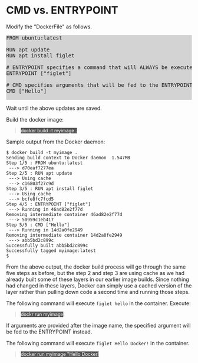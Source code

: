 # CMD vs. ENTRYPOINT

Modify the "DockerFile" as follows.

<pre style="background-color:LightGray">
FROM ubuntu:latest

RUN apt update 
RUN apt install figlet

# ENTRYPOINT specifies a command that will ALWAYS be executed when the container starts.
ENTRYPOINT ["figlet"]

# CMD specifies arguments that will be fed to the ENTRYPOINT
CMD ["Hello"]

</pre>

Wait until the above updates are saved. 

Build the docker image:

> <span align="left" style="color:#FFF;background:#555;font:Courier New; font-size: 90%;"> docker build -t myimage . </span>

Sample output from the Docker daemon:

```
$ docker build -t myimage .
Sending build context to Docker daemon  1.547MB
Step 1/5 : FROM ubuntu:latest
 ---> d70eaf7277ea
Step 2/5 : RUN apt update
 ---> Using cache
 ---> c16803f27c9d
Step 3/5 : RUN apt install figlet
 ---> Using cache
 ---> bcfe8fc7fcd5
Step 4/5 : ENTRYPOINT ["figlet"]
 ---> Running in 46ad82e2f77d
Removing intermediate container 46ad82e2f77d
 ---> 50959c1eb417
Step 5/5 : CMD ["Hello"]
 ---> Running in 14d2a0fe2949
Removing intermediate container 14d2a0fe2949
 ---> abb5bd2c899c
Successfully built abb5bd2c899c
Successfully tagged myimage:latest
$ 
```

From the above output, the docker build process will go through the same five steps as before, but the step 2 and step 3 are using cache as we had already built some of these layers in our earlier image builds.  Since nothing had changed in these layers, Docker can simply use a cached version of the layer rather than pulling down code a second time and running those steps. 


The following command will execute `figlet hello` in the container.  Execute:

> <span align="left" style="color:#FFF;background:#555;font:Courier New; font-size: 90%;"> dockr run myimage </span>

If arguments are provided after the image name, the specified argument will be fed to the ENTRYPOINT instead. 

The following command will execute `figlet Hello Docker!` in the container.

> <span align="left" style="color:#FFF;background:#555;font:Courier New; font-size: 90%;"> docker run myimage "Hello Docker! </span>

<br/>
